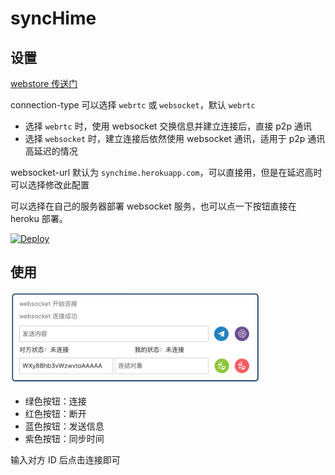 # syncHime

## 设置

[webstore 传送门](https://chrome.google.com/webstore/detail/synchime/emjmcfhchipmaflddbmkoojhecpfpjmo)

connection-type 可以选择 `webrtc` 或 `websocket`，默认 `webrtc`

- 选择 `webrtc` 时，使用 websocket 交换信息并建立连接后，直接 p2p 通讯
- 选择 `websocket` 时，建立连接后依然使用 websocket 通讯，适用于 p2p 通讯高延迟的情况

websocket-url 默认为 `synchime.herokuapp.com`，可以直接用，但是在延迟高时可以选择修改此配置

可以选择在自己的服务器部署 websocket 服务，也可以点一下按钮直接在 heroku 部署。

[![Deploy](https://www.herokucdn.com/deploy/button.svg)](https://heroku.com/deploy?template=https://github.com/ssshooter/syncHime/tree/master)

## 使用

<img src="screenshot.png" width="400" />

- 绿色按钮：连接
- 红色按钮：断开
- 蓝色按钮：发送信息
- 紫色按钮：同步时间

输入对方 ID 后点击连接即可
